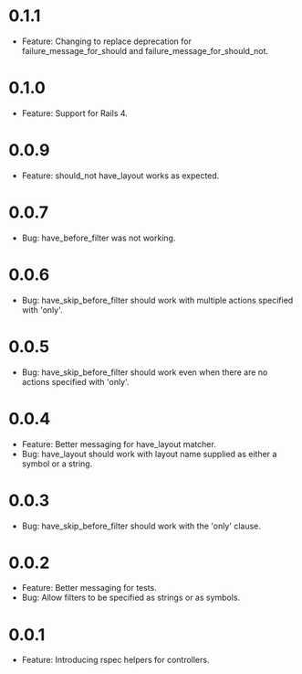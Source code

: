 # 0.1.1
  * Feature: Changing to replace deprecation for failure_message_for_should and failure_message_for_should_not.

# 0.1.0
  * Feature: Support for Rails 4.

# 0.0.9
  * Feature: should_not have_layout works as expected.

# 0.0.7
  * Bug: have_before_filter was not working.

# 0.0.6
  * Bug: have_skip_before_filter should work with multiple actions specified with 'only'.

# 0.0.5
  * Bug: have_skip_before_filter should work even when there are no actions specified with 'only'.

# 0.0.4
  * Feature: Better messaging for have_layout matcher.
  * Bug: have_layout should work with layout name supplied as either a symbol or a string.

# 0.0.3
  * Bug: have_skip_before_filter should work with the 'only' clause.

# 0.0.2
  * Feature: Better messaging for tests.
  * Bug: Allow filters to be specified as strings or as symbols.

# 0.0.1
  * Feature: Introducing rspec helpers for controllers.
